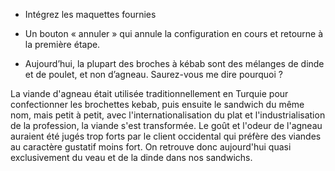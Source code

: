 - Intégrez les maquettes fournies

- Un bouton « annuler » qui annule la configuration en cours et retourne à la première étape.

- Aujourd’hui, la plupart des broches à kébab sont des mélanges de dinde et de poulet,
et non d’agneau. Saurez-vous me dire pourquoi ?

La viande d'agneau était utilisée traditionnellement en Turquie pour confectionner les brochettes kebab, puis ensuite le sandwich du même nom, mais petit à petit, avec l'internationalisation du plat et l'industrialisation de la profession, la viande s'est transformée. Le goût et l'odeur de l'agneau auraient été jugés trop forts par le client occidental qui préfère des viandes au caractère gustatif moins fort. On retrouve donc aujourd'hui quasi exclusivement du veau et de la dinde dans nos sandwichs.